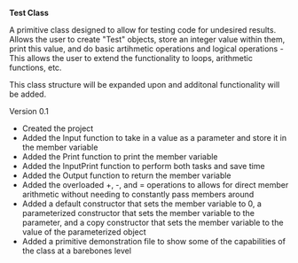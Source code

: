 **Test Class**

A primitive class designed to allow for testing code for undesired results.  Allows the user to create "Test" objects, store an integer value within them, print this value, and do basic artihmetic operations and logical operations - This allows the user to extend the functionality to loops, arithmetic functions, etc.

This class structure will be expanded upon and additonal functionality will be added.

Version 0.1
  - Created the project
  - Added the Input function to take in a value as a parameter and store it in the member variable
  - Added the Print function to print the member variable
  - Added the InputPrint function to perform both tasks and save time
  - Added the Output function to return the member variable
  - Added the overloaded +, -, and = operations to allows for direct member arithmetic without needing to
    constantly pass members around
  - Added a default constructor that sets the member variable to 0, a parameterized constructor that sets the
    member variable to the parameter, and a copy constructor that sets the member variable to the value of the
    parameterized object
  - Added a primitive demonstration file to show some of the capabilities of the class at a barebones level
